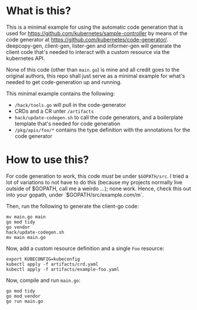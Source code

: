 # What is this?

This is a minimal example for using the automatic code generation that is used for
https://github.com/kubernetes/sample-controller by means of the code generator at
https://github.com/kubernetes/code-generator/. deepcopy-gen, client-gen, lister-gen
and informer-gen will generate the client code that's needed to interact with a
custom resource via the kubernetes API.

None of this code (other than `main.go`) is mine and all credit goes to the original
authors, this repo shall just serve as a minimal example for what's needed to get
code-generation up and running.

This minimal example contains the following:
* `/hack/tools.go` will pull in the code-generator
* CRDs and a CR unter `/artifacts`
* `hack/update-codegen.sh` to call the code generators, and a boilerplate template that's needed for code generation
* `/pkg/apis/foo/*` contains the type definition with the annotations for the code generator

# How to use this?

For code generation to work, this code *must* be under `$GOPATH/src`. I tried a lot of variations to not have to do this (because my projects normally live outside of $GOPATH, call me a weirdo ...); none work. Hence, check this out into your gopath, under `$GOPATH/src/example.com/m`.

Then, run the following to generate the client-go code:
~~~
mv main.go main
go mod tidy
go vendor
hack/update-codegen.sh
mv main main.go
~~~

Now, add a custom resource definition and a single `Foo` resource:
~~~
export KUBECONFIG=kubeconfig
kubectl apply -f artifacts/crd.yaml
kubectl apply -f artifacts/example-foo.yaml
~~~

Now, compile and run `main.go`:
~~~
go mod tidy
go mod vendor
go run main.go
~~~

